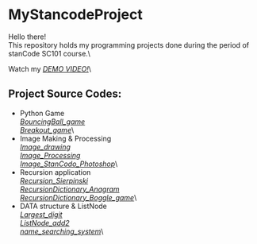 # MyStancodeProject
Hello there!\
This repository holds my programming projects done during the period of stanCode SC101 course.\

Watch my *[DEMO VIDEO!](https://drive.google.com/drive/folders/1Gi3bn9qPW_gR0ISyGzVPLd5Bztdvd7rF?fbclid=IwAR36BW3v_bHn-Idsh-0_ROSWLwrXOzoervZId25OOzH2LX4b6FCGDfULdDg)*\

## Project Source Codes:
* Python Game\
  *[BouncingBall_game](https://github.com/domo850625/MyStancodeProject/blob/main/mystancodeproject/BouncingBall/bouncing_ball.py)*\
  *[Breakout_game](https://github.com/domo850625/MyStancodeProject/blob/main/mystancodeproject/BreakoutGame/breakout_extention.py)*\
* Image Making & Processing\
  *[Image_drawing](https://github.com/domo850625/MyStancodeProject/blob/main/mystancodeproject/Drawing/my_drawing.py)*\
  *[Image_Processing](https://github.com/domo850625/MyStancodeProject/blob/main/mystancodeproject/ImageProcessing/blur.py)*\
  *[Image_StanCodo_Photoshop](https://github.com/domo850625/MyStancodeProject/blob/main/mystancodeproject/StanCodo_Photoshop/stanCodoshop.py)*\
* Recursion application\
  *[Recursion_Sierpinski](https://github.com/domo850625/MyStancodeProject/blob/main/mystancodeproject/Recursion_Sierpinski/sierpinski.py)*\
  *[RecursionDictionary_Anagram](https://github.com/domo850625/MyStancodeProject/blob/main/mystancodeproject/RecursionDictionary_Anagram/anagram.py)*\
  *[RecursionDictionary_Boggle_game](https://github.com/domo850625/MyStancodeProject/blob/main/mystancodeproject/RecursionDictionary_Boggle_game/boggle.py)*\
* DATA structure & ListNode\
  *[Largest_digit](https://github.com/domo850625/MyStancodeProject/blob/main/mystancodeproject/Largest_digit/largest_digit.py)*\
  *[ListNode_add2](https://github.com/domo850625/MyStancodeProject/blob/main/mystancodeproject/ListNode_add2/add2.py)*\
  *[name_searching_system](https://github.com/domo850625/MyStancodeProject/tree/main/mystancodeproject/name_searching_system)*\
